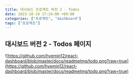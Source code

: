 ```yaml
---
title: 대시보드 프로젝트 버전 2 - Todos
date: 2023-10-19 17:24:00 +09:00
categories: ["프로젝트", "dashboard"]
tags: ["프로젝트"]
---
```


## 대시보드 버전 2 - Todos 페이지

![https://github.com/hyemin12/react-dashboard/blob/master/docs/readmeImg/todo.png?raw=true](https://github.com/hyemin12/react-dashboard/blob/master/docs/readmeImg/todo.png?raw=true)
